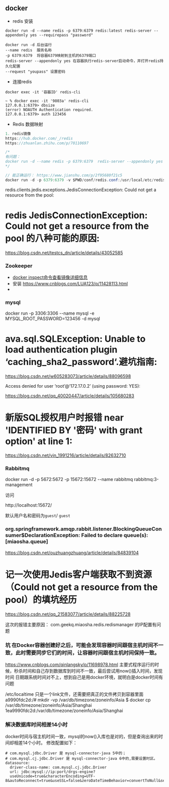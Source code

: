 ## docker 
* redis 安装
```
docker run -d --name redis -p 6379:6379 redis:latest redis-server --appendonly yes --requirepass "password"

docker run -d 后台运行
--name redis  服务名称
-p 6379:6379  将容器6379映射到主机的6379端口
redis-server --appendonly yes 在容器执行redis-server启动命令，并打开redis持久化配置
--request "youpass" 设置密码

```
* 连接redis
```
docker exec -it '容器ID' redis-cli

~ % docker exec -it '9803a' redis-cli
127.0.0.1:6379> dbsize
(error) NOAUTH Authentication required.
127.0.0.1:6379> auth 123456

```

* Redis 数据映射

```java
1. redis镜像
https://hub.docker.com/_/redis
https://zhuanlan.zhihu.com/p/70110697

/*
有问题：
docker run -d --name redis -p 6379:6379  redis-server --appendonly yes -v /Users/fangxiaowei/software/redis/data:/data  -v /Users/fangxiaowei/software/redis/conf/redis.conf:/usr/local/etc/redis/redis.conf redis:latest --requirepass "123456"
*/

// 能正确运行： https://www.jianshu.com/p/2f95680f21c5
docker run -d -p 6379:6379 -v $PWD/conf/redis.conf:/usr/local/etc/redis/redis.conf -v $PWD/data:/data --name docker-redis redis:latest  redis-server /usr/local/etc/redis/redis.conf  --appendonly yes --requirepass "123456" 

```



redis.clients.jedis.exceptions.JedisConnectionException: Could not get a resource from the pool:

# redis JedisConnectionException: Could not get a resource from the pool 的八种可能的原因:

https://blog.csdn.net/testcs_dn/article/details/43052585

### Zookeeper

* [docker inspect命令查看镜像详细信息](https://www.cnblogs.com/carriezhangyan/p/10845697.html)
* 安装 https://www.cnblogs.com/LUA123/p/11428113.html
* 

### mysql

docker run -p 3306:3306 --name mysql -e MYSQL_ROOT_PASSWORD=123456 -d mysql

# ava.sql.SQLException: Unable to load authentication plugin ‘caching_sha2_password‘.避坑指南:

https://blog.csdn.net/w605283073/article/details/88096598



Access denied for user ‘root’@‘172.17.0.2’ (using password: YES):

https://blog.csdn.net/qq_40020447/article/details/105680283

# 新版SQL授权用户时报错 near 'IDENTIFIED BY '密码' with grant option' at line 1:

https://blog.csdn.net/vin_1991216/article/details/82632710





### Rabbitmq

docker run -d -p 5672:5672 -p 15672:15672 --name rabbitmq rabbitmq:3-management

访问

http://localhost:15672/

默认用户名和密码为`guest`/ `guest`



### org.springframework.amqp.rabbit.listener.BlockingQueueConsumer$DeclarationException: Failed to declare queue(s):[miaosha.queue]

https://blog.csdn.net/ouzhuangzhuang/article/details/84839104



# 记一次使用Jedis客户端获取不到资源（Could not get a resource from the pool）的填坑经历

https://blog.csdn.net/qq_21583077/article/details/88225728

这次的报错主要原因： com.geekq.miaosha.redis.redismanager 的IP配置有问题


### 坑 在Docker容器创建好之后，可能会发现容器时间跟宿主机时间不一致，此时需要同步它们的时间，让容器时间跟宿主机时间保持一致。
https://www.cnblogs.com/qinlangsky/p/11698978.html
主要式程序运行的时候，秒杀时间和自己存到数据库到时间不一致，最后尝试用now()插入时间，发现时间
日期跟系统时间对不上，想到自己是用docker环境，就明白是docker时间有问题

/etc/localtime 只是一个link文件，还需要把真正的文件拷贝到容器里面
a9990fdc2d:/# mkdir -vp /var/db/timezone/zoneinfo/Asia
$ docker cp /var/db/timezone/zoneinfo/Asia/Shanghai 1ea9990fdc2d:/var/db/timezone/zoneinfo/Asia/Shanghai

### 解决数据库时间相差14小时
docker时间与宿主机时间一致，mysql的now()入库也是对的，但是查询出来的时间却相差14个小时。
修改配置如下：
```
# com.mysql.jdbc.Driver 是 mysql-connector-java 5中的；
# com.mysql.cj.jdbc.Driver 是 mysql-connector-java 6中的,需要设置时区。
datasource:
  driver-class-name: com.mysql.cj.jdbc.Driver
  url: jdbc:mysql://ip:port/drgs-engine?
  useUnicode=true&characterEncoding=UTF-8&autoReconnect=true&useSSL=false&zeroDateTimeBehavior=convertToNull&serverTimezone=Asia/Shanghai
```